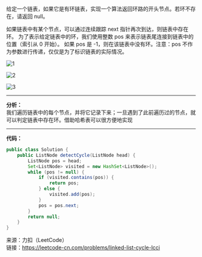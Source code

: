 给定一个链表，如果它是有环链表，实现一个算法返回环路的开头节点。若环不存在，请返回 null。 

如果链表中有某个节点，可以通过连续跟踪 next 指针再次到达，则链表中存在环。 为了表示给定链表中的环，我们使用整数 pos 来表示链表尾连接到链表中的位置（索引从 0 开始）。 
如果 pos 是 -1，则在该链表中没有环。注意：pos 不作为参数进行传递，仅仅是为了标识链表的实际情况。

![1](https://user-images.githubusercontent.com/56785086/146314330-05fa2452-5320-4080-a267-6ffd5b27b8ed.PNG)                  

![2](https://user-images.githubusercontent.com/56785086/146314352-719add40-43a1-4d6e-9e8c-cdf45a6c1224.PNG)          

![3](https://user-images.githubusercontent.com/56785086/146314372-c7fda996-2e67-4acb-aa8c-c7a021e4a9bf.PNG)

***      
**分析：**        
我们遍历链表中的每个节点，并将它记录下来；一旦遇到了此前遍历过的节点，就可以判定链表中存在环。借助哈希表可以很方便地实现

***

**代码：**
```java
public class Solution {
    public ListNode detectCycle(ListNode head) {
        ListNode pos = head;
        Set<ListNode> visited = new HashSet<ListNode>();
        while (pos != null) {
            if (visited.contains(pos)) {
                return pos;
            } else {
                visited.add(pos);
            }
            pos = pos.next;
        }
        return null;
    }
}
```

来源：力扣（LeetCode）                 
链接：https://leetcode-cn.com/problems/linked-list-cycle-lcci
